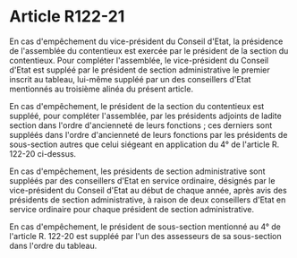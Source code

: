 # Article R122-21

En cas d'empêchement du vice-président du Conseil d'Etat, la présidence de l'assemblée du contentieux est exercée par le président de la section du contentieux. Pour compléter l'assemblée, le vice-président du Conseil d'Etat est suppléé par le président de section administrative le premier inscrit au tableau, lui-même suppléé par un des conseillers d'Etat mentionnés au troisième alinéa du présent article.

En cas d'empêchement, le président de la section du contentieux est suppléé, pour compléter l'assemblée, par les présidents adjoints de ladite section dans l'ordre d'ancienneté de leurs fonctions ; ces derniers sont suppléés dans l'ordre d'ancienneté de leurs fonctions par les présidents de sous-section autres que celui siégeant en application du 4° de l'article R. 122-20 ci-dessus.

En cas d'empêchement, les présidents de section administrative sont suppléés par des conseillers d'Etat en service ordinaire, désignés par le vice-président du Conseil d'Etat au début de chaque année, après avis des présidents de section administrative, à raison de deux conseillers d'Etat en service ordinaire pour chaque président de section administrative.

En cas d'empêchement, le président de sous-section mentionné au 4° de l'article R. 122-20 est suppléé par l'un des assesseurs de sa sous-section dans l'ordre du tableau.
